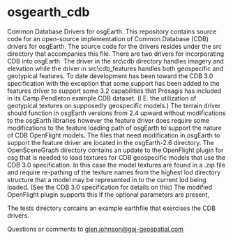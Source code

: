 # osgearth_cdb
Common Database Drivers for osgEarth.
This repository contains source code for an open-source implementation of Common Database (CDB) drivers for osgEarth. The source code for the drivers resides under the src directory that accompanies this file. There are two drivers for incorporating CDB into osgEarth.  The driver in the src\cdb directory handles imagery and elevation while the driver in src\cdb_features handles both geospecific and geotypical features. To date development has been toward the CDB 3.0 specification with the exception that some support has been added to the features driver to support some 3.2 capabilities that Presagis has included in its Camp Pendleton example CDB dataset. (I.E. the utilization of geotypical textures on supposedly geospecific models.)  The terrain driver should function in osgEarth versions from 2.4 upward without modifications to the osgEarth libraries however the feature driver does require some modifications to the feature loading path of osgEarth to support the nature of CDB OpenFlight models. The files that need modification in osgEarth to support the feature driver are located in the osgEarth-2.6 directory.  The OpenSceneGraph directory contains an update to the OpenFlight plugin for osg that is needed to load textures for CDB geospecific models that use the CDB 3.0 specification. In this case the model textures are found in a .zip file and require re-pathing  of the texture names from the highest lod directory structure that a model may be represented in to the current lod being loaded. (See the CDB 3.0 specification for details on this) The modified OpenFlight plugin supports this if the optional parameters are present, 

The tests directory contains an example earthfile that exercises the CDB drivers.

Questions or comments to glen.johnson@gaj-geospatial.com
